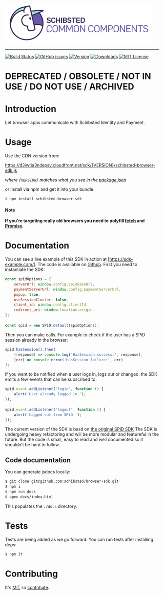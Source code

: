 ![Schibsted Common Components Logo](cc-logo.png)

---

[![Build Status](https://travis-ci.org/schibsted/browser-sdk.svg?branch=master)](https://travis-ci.org/schibsted/browser-sdk)
[![GitHub issues](https://img.shields.io/github/issues/schibsted/browser-sdk.svg)](https://github.com/schibsted/browser-sdk/issues)
[![Version](https://img.shields.io/npm/v/schibsted-browser-sdk.svg?style=flat-square)](http://npm.im/schibsted-browser-sdk)
[![Downloads](https://img.shields.io/npm/dm/schibsted-browser-sdk.svg?style=flat-square)](http://npm-stat.com/charts.html?package=schibsted-browser-sdk&from=2017-01-01)
[![MIT License](https://img.shields.io/npm/l/schibsted-browser-sdk.svg?style=flat-square)](http://opensource.org/licenses/MIT)

# DEPRECATED / OBSOLETE / NOT IN USE / DO NOT USE / ARCHIVED

# Introduction

Let browser apps communicate with Schibsted Identity and Payment.

# Usage

Use the CDN version from:

https://d3iwtia3ndepsv.cloudfront.net/sdk/{VERSION}/schibsted-browser-sdk.js

*where `{VERSION}` matches what you see in the [package.json](./package.json)*

or install via npm and get it into your bundle.

```bash
$ npm install schibsted-browser-sdk
```

#### Note

**If you're targeting really old browsers you need to polyfill [fetch](https://github.com/github/fetch)
and [Promise](https://github.com/stefanpenner/es6-promise).**

# Documentation

You can see a live example of this SDK in action at [https://sdk-example.com/].
The code is available on [Github](https://github.com/schibsted/sdk-example).
First you need to instantiate the SDK:

```javascript
const spidOptions = {
    serverUrl: window.config.spidBaseUrl,
    paymentServerUrl: window.config.paymentServerUrl,
    popup: true,
    useSessionCluster: false,
    client_id: window.config.clientId,
    redirect_uri: window.location.origin
};

const spid = new SPiD.default(spidOptions);
```

Then you can make calls. For example to check if the user has a SPiD session already in the browser:

```javascript
spid.hasSession().then(
    (response) => console.log('HasSession success:', response),
    (err) => console.error('HasSession failure:', err)
);
```

If you want to be notified when a user logs in, logs out or changed, the SDK emits a few events that
can be subscribed to:

```javascript
spid.event.addListener('login', function () {
    alert('User already logged in.');
});

spid.event.addListener('logout', function () {
    alert('Logged out from SPiD.');
});
````

The current version of the SDK is basd on [the original SPiD SDK](https://github.com/schibsted/sdk-js)
The SDK is undergoing heavy refactoring and will be more modular and featureful in the future.
But the code is small, easy to read and well documented so it shouldn't be hard to follow.

## Code documentation

You can generate jsdocs locally:

```bash
$ git clone git@github.com:schibsted/browser-sdk.git
$ npm i
$ npm run docs
$ open docs/index.html
```

This populates the `./docs` directory.

# Tests

Tests are being added as we go forward.
You can run tests after installing deps:

```bash
$ npm it
```

# Contributing

It's [MIT](LICENCE.md) so [contribute](CONTRIBUTING.md).
